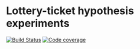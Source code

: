 # Lottery-ticket hypothesis experiments
[![Build Status](https://travis-ci.com/ivallesp/LTH.svg?token=9q5PeCRs1A4Ti99y6RdL&branch=develop)](https://travis-ci.com/ivallesp/lth)
[![Code coverage](https://codecov.io/gh/ivallesp/lth/branch/develop/graph/badge.svg?token=MYZ45LQ2RI)](https://codecov.io/gh/ivallesp/lth)
